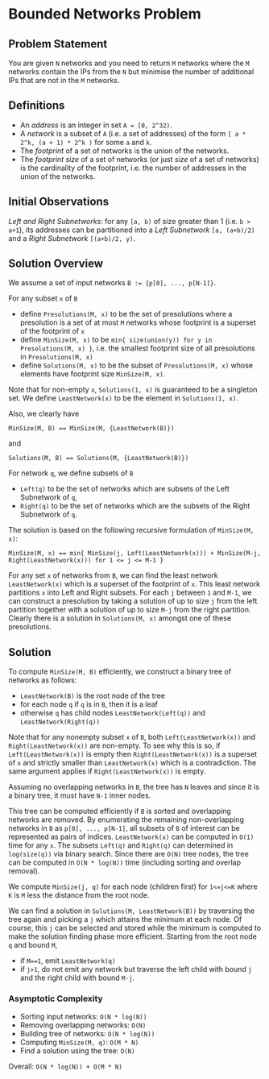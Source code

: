 # Bounded Networks Problem

## Problem Statement

You are given `N` networks and you need to return `M` networks where the `M` networks contain the IPs from the `N` but minimise the number of additional IPs that are not in the `M` networks.

## Definitions

   * An *address* is an integer in set `A = [0, 2^32)`.
   * A *network* is a subset of `A` (i.e. a set of addresses) of the form `[ a * 2^k, (a + 1) * 2^k )` for some `a` and `k`.
   * The *footprint* of a set of networks is the union of the networks.
   * The *footprint size* of a set of networks (or just *size* of a set of networks) is the cardinality of the footprint, i.e. the number of addresses in the union of the networks.
   
## Initial Observations

*Left and Right Subnetworks*: for any `[a, b)` of size greater than 1 (i.e. `b > a+1`), its addresses can be partitioned into a *Left Subnetwork* `[a, (a+b)/2)` and a *Right Subnetwork* `[(a+b)/2, y)`.

## Solution Overview

We assume a set of input networks `B := {p[0], ..., p[N-1]}`.

For any subset `x` of `B`

   * define `Presolutions(M, x)` to be the set of presolutions where a presolution is a set of at most `M` networks whose footprint is a superset of the footprint of `x`
   * define `MinSize(M, x)` to be `min{ size(union(y)) for y in Presolutions(M, x) }`, i.e. the smallest footprint size of all presolutions in `Presolutions(M, x)`
   * define `Solutions(M, x)` to be the subset of `Presolutions(M, x)` whose elements have footprint size `MinSize(M, x)`.
   
Note that for non-empty `x`, `Solutions(1, x)` is guaranteed to be a singleton set.  We define `LeastNetwork(x)` to be the element in `Solutions(1, x)`.

Also, we clearly have

    MinSize(M, B) == MinSize(M, {LeastNetwork(B)})
    
and

    Solutions(M, B) == Solutions(M, {LeastNetwork(B)})

For network `q`, we define subsets of `B`
   * `Left(q)` to be the set of networks which are subsets of the Left Subnetwork of `q`,
   * `Right(q)` to be the set of networks which are the subsets of the Right Subnetwork of `q`.
   
The solution is based on the following recursive formulation of `MinSize(M, x)`:

    MinSize(M, x) == min{ MinSize(j, Left(LeastNetwork(x))) + MinSize(M-j, Right(LeastNetwork(x))) for 1 <= j <= M-1 }

For any set `x` of networks from `B`, we can find the least network `LeastNetwork(x)` which is a superset of the footprint of `x`.  This least network partitions `x` into Left and Right subsets.  For each `j` between `1` and `M-1`, we can construct a presolution by taking a solution of up to size `j` from the left partition together with a solution of up to size `M-j` from the right partition.  Clearly there is a solution in `Solutions(M, x)` amongst one of these presolutions.

## Solution

To compute `MinSize(M, B)` efficiently, we construct a binary tree of networks as follows:

   * `LeastNetwork(B)` is the root node of the tree
   * for each node `q` if `q` is in `B`, then it is a leaf
   * otherwise `q` has child nodes `LeastNetwork(Left(q))` and `LeastNetwork(Right(q))`
   
Note that for any nonempty subset `x` of `B`, both `Left(LeastNetwork(x))` and `Right(LeastNetwork(x))` are non-empty.  To see why this is so, if `Left(LeastNetwork(x))` is empty then `Right(LeastNetwork(x))` is a superset of `x` and strictly smaller than `LeastNetwork(x)` which is a contradiction.  The same argument applies if `Right(LeastNetwork(x))` is empty.

Assuming no overlapping networks in `B`, the tree has `N` leaves and since it is a binary tree, it must have `N-1` inner nodes.

This tree can be computed efficiently if `B` is sorted and overlapping networks are removed.  By enumerating the remaining non-overlapping networks in `B` as `p[0], ..., p[N-1]`, all subsets of `B` of interest can be represented as pairs of indices. `LeastNetwork(x)` can be computed in `O(1)` time for any `x`.  The subsets `Left(q)` and `Right(q)` can determined in `log(size(q))` via binary search.  Since there are `O(N)` tree nodes, the tree can be computed in `O(N * log(N))` time (including sorting and overlap removal).

We compute `MinSize(j, q)` for each node (children first) for `1<=j<=K` where `K` is `M` less the distance from the root node.

We can find a solution in `Solutions(M, LeastNetwork(B))` by traversing the tree again and picking a `j` which attains the minimum at each node.  Of course, this `j` can be selected and stored while the minimum is computed to make the solution finding phase more efficient.  Starting from the root node `q` and bound `M`,

   * if `M==1`, emit `LeastNetwork(q)`
   * if `j>1`, do not emit any network but traverse the left child with bound `j` and the right child with bound `M-j`.
   
### Asymptotic Complexity

   * Sorting input networks: `O(N * log(N))`
   * Removing overlapping networks: `O(N)`
   * Building tree of networks: `O(N * log(N))`
   * Computing `MinSize(M, q)`: `O(M * N)`
   * Find a solution using the tree: `O(N)`

Overall: `O(N * log(N)) + O(M * N)`